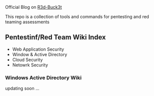 Official Blog on [R3d-Buck3t](https://medium.com/r3d-buck3t)

This repo is a collection of tools and commands for pentesting and red teaming assessments

## Pentestinf/Red Team Wiki Index 
+ Web Application Security 
+ Window & Active Directory 
+ Cloud Security
+ Netowrk Security

### Windows Active Directory Wiki



updating soon ...

<!-- BLOG-POST-LIST:START -->
<!-- BLOG-POST-LIST:END -->



